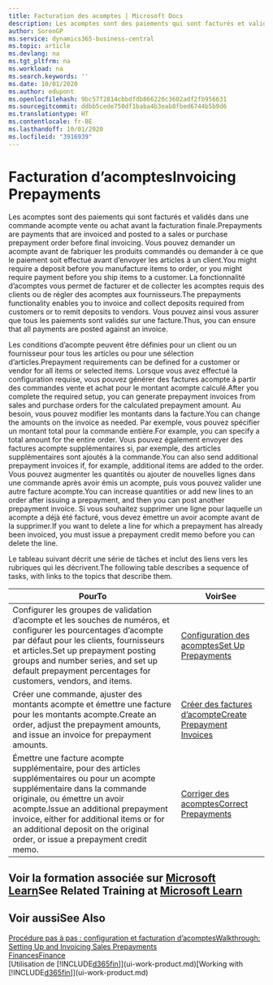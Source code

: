 ```yaml
---
title: Facturation des acomptes | Microsoft Docs
description: Les acomptes sont des paiements qui sont facturés et validés dans une commande acompte vente ou achat avant la facturation finale. Vous pouvez demander un acompte avant de fabriquer les produits commandés ou demander à ce que le paiement soit effectué avant d’envoyer les articles à un client. La fonctionnalité d’acomptes vous permet de facturer et de collecter les acomptes requis des clients ou de régler des acomptes aux fournisseurs. Vous pouvez ainsi vous assurer que tous les paiements sont validés sur une facture.
author: SorenGP
ms.service: dynamics365-business-central
ms.topic: article
ms.devlang: na
ms.tgt_pltfrm: na
ms.workload: na
ms.search.keywords: ''
ms.date: 10/01/2020
ms.author: edupont
ms.openlocfilehash: 9bc57f2814cbbdfdb866226c3602adf2fb956631
ms.sourcegitcommit: ddbb5cede750df1baba4b3eab8fbed6744b5b9d6
ms.translationtype: HT
ms.contentlocale: fr-BE
ms.lasthandoff: 10/01/2020
ms.locfileid: "3916939"
---
```

# <a name="invoicing-prepayments"></a><span data-ttu-id="06063-106">Facturation d’acomptes</span><span class="sxs-lookup"><span data-stu-id="06063-106">Invoicing Prepayments</span></span>

<span data-ttu-id="06063-107">Les acomptes sont des paiements qui sont facturés et validés dans une commande acompte vente ou achat avant la facturation finale.</span><span class="sxs-lookup"><span data-stu-id="06063-107">Prepayments are payments that are invoiced and posted to a sales or purchase prepayment order before final invoicing.</span></span> <span data-ttu-id="06063-108">Vous pouvez demander un acompte avant de fabriquer les produits commandés ou demander à ce que le paiement soit effectué avant d’envoyer les articles à un client.</span><span class="sxs-lookup"><span data-stu-id="06063-108">You might require a deposit before you manufacture items to order, or you might require payment before you ship items to a customer.</span></span> <span data-ttu-id="06063-109">La fonctionnalité d’acomptes vous permet de facturer et de collecter les acomptes requis des clients ou de régler des acomptes aux fournisseurs.</span><span class="sxs-lookup"><span data-stu-id="06063-109">The prepayments functionality enables you to invoice and collect deposits required from customers or to remit deposits to vendors.</span></span> <span data-ttu-id="06063-110">Vous pouvez ainsi vous assurer que tous les paiements sont validés sur une facture.</span><span class="sxs-lookup"><span data-stu-id="06063-110">Thus, you can ensure that all payments are posted against an invoice.</span></span>  

 <span data-ttu-id="06063-111">Les conditions d’acompte peuvent être définies pour un client ou un fournisseur pour tous les articles ou pour une sélection d’articles.</span><span class="sxs-lookup"><span data-stu-id="06063-111">Prepayment requirements can be defined for a customer or vendor for all items or selected items.</span></span> <span data-ttu-id="06063-112">Lorsque vous avez effectué la configuration requise, vous pouvez générer des factures acompte à partir des commandes vente et achat pour le montant acompte calculé.</span><span class="sxs-lookup"><span data-stu-id="06063-112">After you complete the required setup, you can generate prepayment invoices from sales and purchase orders for the calculated prepayment amount.</span></span> <span data-ttu-id="06063-113">Au besoin, vous pouvez modifier les montants dans la facture.</span><span class="sxs-lookup"><span data-stu-id="06063-113">You can change the amounts on the invoice as needed.</span></span> <span data-ttu-id="06063-114">Par exemple, vous pouvez spécifier un montant total pour la commande entière.</span><span class="sxs-lookup"><span data-stu-id="06063-114">For example, you can specify a total amount for the entire order.</span></span> <span data-ttu-id="06063-115">Vous pouvez également envoyer des factures acompte supplémentaires si, par exemple, des articles supplémentaires sont ajoutés à la commande.</span><span class="sxs-lookup"><span data-stu-id="06063-115">You can also send additional prepayment invoices if, for example, additional items are added to the order.</span></span> <span data-ttu-id="06063-116">Vous pouvez augmenter les quantités ou ajouter de nouvelles lignes dans une commande après avoir émis un acompte, puis vous pouvez valider une autre facture acompte.</span><span class="sxs-lookup"><span data-stu-id="06063-116">You can increase quantities or add new lines to an order after issuing a prepayment, and then you can post another prepayment invoice.</span></span> <span data-ttu-id="06063-117">Si vous souhaitez supprimer une ligne pour laquelle un acompte a déjà été facturé, vous devez émettre un avoir acompte avant de la supprimer.</span><span class="sxs-lookup"><span data-stu-id="06063-117">If you want to delete a line for which a prepayment has already been invoiced, you must issue a prepayment credit memo before you can delete the line.</span></span>  

 <span data-ttu-id="06063-118">Le tableau suivant décrit une série de tâches et inclut des liens vers les rubriques qui les décrivent.</span><span class="sxs-lookup"><span data-stu-id="06063-118">The following table describes a sequence of tasks, with links to the topics that describe them.</span></span>

|<span data-ttu-id="06063-119">**Pour**</span><span class="sxs-lookup"><span data-stu-id="06063-119">**To**</span></span>|<span data-ttu-id="06063-120">**Voir**</span><span class="sxs-lookup"><span data-stu-id="06063-120">**See**</span></span>|  
|------------|-------------|  
|<span data-ttu-id="06063-121">Configurer les groupes de validation d’acompte et les souches de numéros, et configurer les pourcentages d’acompte par défaut pour les clients, fournisseurs et articles.</span><span class="sxs-lookup"><span data-stu-id="06063-121">Set up prepayment posting groups and number series, and set up default prepayment percentages for customers, vendors, and items.</span></span>|[<span data-ttu-id="06063-122">Configuration des acomptes</span><span class="sxs-lookup"><span data-stu-id="06063-122">Set Up Prepayments</span></span>](finance-set-up-prepayments.md)|
|<span data-ttu-id="06063-123">Créer une commande, ajuster des montants acompte et émettre une facture pour les montants acompte.</span><span class="sxs-lookup"><span data-stu-id="06063-123">Create an order, adjust the prepayment amounts, and issue an invoice for prepayment amounts.</span></span>|[<span data-ttu-id="06063-124">Créer des factures d’acompte</span><span class="sxs-lookup"><span data-stu-id="06063-124">Create Prepayment Invoices</span></span>](finance-how-to-create-prepayment-invoices.md)|  
|<span data-ttu-id="06063-125">Émettre une facture acompte supplémentaire, pour des articles supplémentaires ou pour un acompte supplémentaire dans la commande originale, ou émettre un avoir acompte.</span><span class="sxs-lookup"><span data-stu-id="06063-125">Issue an additional prepayment invoice, either for additional items or for an additional deposit on the original order, or issue a prepayment credit memo.</span></span>|[<span data-ttu-id="06063-126">Corriger des acomptes</span><span class="sxs-lookup"><span data-stu-id="06063-126">Correct Prepayments</span></span>](finance-how-to-correct-prepayments.md)|  

## <a name="see-related-training-at-microsoft-learn"></a><span data-ttu-id="06063-127">Voir la formation associée sur [Microsoft Learn](/learn/modules/prepayment-invoices-dynamics-365-business-central/index)</span><span class="sxs-lookup"><span data-stu-id="06063-127">See Related Training at [Microsoft Learn](/learn/modules/prepayment-invoices-dynamics-365-business-central/index)</span></span>

## <a name="see-also"></a><span data-ttu-id="06063-128">Voir aussi</span><span class="sxs-lookup"><span data-stu-id="06063-128">See Also</span></span>

[<span data-ttu-id="06063-129">Procédure pas à pas : configuration et facturation d’acomptes</span><span class="sxs-lookup"><span data-stu-id="06063-129">Walkthrough: Setting Up and Invoicing Sales Prepayments</span></span>](walkthrough-setting-up-and-invoicing-sales-prepayments.md)  
[<span data-ttu-id="06063-130">Finances</span><span class="sxs-lookup"><span data-stu-id="06063-130">Finance</span></span>](finance.md)  
<span data-ttu-id="06063-131">[Utilisation de [!INCLUDE[d365fin](includes/d365fin_md.md)]](ui-work-product.md)</span><span class="sxs-lookup"><span data-stu-id="06063-131">[Working with [!INCLUDE[d365fin](includes/d365fin_md.md)]](ui-work-product.md)</span></span>  
